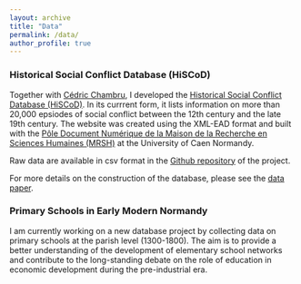 ```yaml
---
layout: archive
title: "Data"
permalink: /data/
author_profile: true
---
```

### Historical Social Conflict Database (HiSCoD)
Together with [Cédric Chambru](https://cedricchambru.github.io/), I developed the [Historical Social Conflict Database (HiSCoD)](https://mrsh.unicaen.fr/hiscod/accueil.html). In its currrent form, it lists information on more than 20,000 epsiodes of social conflict between the 12th century and the late 19th century. The website was created using the XML-EAD format and built with the [Pôle Document Numérique de la Maison de la Recherche en Sciences Humaines (MRSH)](https://mrsh.unicaen.fr/pluridisciplinaire/pole-document-numerique/) at the University of Caen Normandy. 

Raw data are available in csv format in the [Github repository](https://github.com/hiscod/hiscod-project) of the project. 

For more details on the construction of the database, please see the [data paper](https://doi.org/10.1017/S000305542300076X).  

### Primary Schools in Early Modern Normandy 
I am currently working on a new database project by collecting data on primary schools at the parish level (1300-1800). The aim is to provide a better understanding of the development of elementary school networks and contribute to the long-standing debate on the role of education in economic development during the pre-industrial era. 
